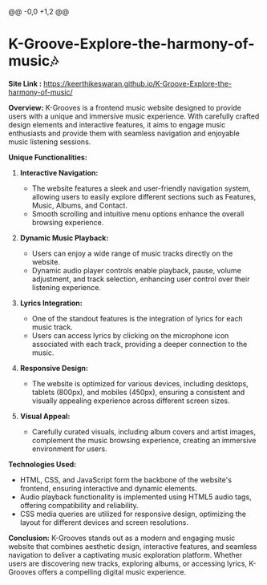 @@ -0,0 +1,2 @@
# K-Groove-Explore-the-harmony-of-music🎶

**Site Link :**  https://keerthikeswaran.github.io/K-Groove-Explore-the-harmony-of-music/

**Overview:**
K-Grooves is a frontend music website designed to provide users with a unique and immersive music experience. With carefully crafted design elements and interactive features, it aims to engage music enthusiasts and provide them with seamless navigation and enjoyable music listening sessions.

**Unique Functionalities:**

1. **Interactive Navigation:**
   - The website features a sleek and user-friendly navigation system, allowing users to easily explore different sections such as Features, Music, Albums, and Contact.
   - Smooth scrolling and intuitive menu options enhance the overall browsing experience.

2. **Dynamic Music Playback:**
   - Users can enjoy a wide range of music tracks directly on the website.
   - Dynamic audio player controls enable playback, pause, volume adjustment, and track selection, enhancing user control over their listening experience.

3. **Lyrics Integration:**
   - One of the standout features is the integration of lyrics for each music track.
   - Users can access lyrics by clicking on the microphone icon associated with each track, providing a deeper connection to the music.

4. **Responsive Design:**
   - The website is optimized for various devices, including desktops, tablets (800px), and mobiles (450px), ensuring a consistent and visually appealing experience across different screen sizes.

5. **Visual Appeal:**
   - Carefully curated visuals, including album covers and artist images, complement the music browsing experience, creating an immersive environment for users.

**Technologies Used:**
- HTML, CSS, and JavaScript form the backbone of the website's frontend, ensuring interactive and dynamic elements.
- Audio playback functionality is implemented using HTML5 audio tags, offering compatibility and reliability.
- CSS media queries are utilized for responsive design, optimizing the layout for different devices and screen resolutions.

**Conclusion:**
K-Grooves stands out as a modern and engaging music website that combines aesthetic design, interactive features, and seamless navigation to deliver a captivating music exploration platform. Whether users are discovering new tracks, exploring albums, or accessing lyrics, K-Grooves offers a compelling digital music experience.
